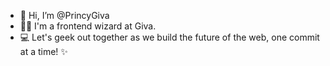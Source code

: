 - 👋 Hi, I’m @PrincyGiva
- 🧙‍♂️ I'm a frontend wizard at Giva. 
- 💻 Let's geek out together as we build the future of the web, one commit at a time! ✨ 
